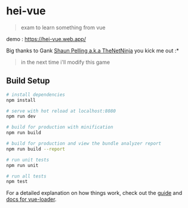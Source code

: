 # hei-vue

> exam to learn something from vue

demo : https://hei-vue.web.app/

Big thanks to Gank [Shaun Pelling a.k.a TheNetNinja](https://twitter.com/thenetninjauk)
you kick me out :*

> in the next time i'll modify this game

## Build Setup

``` bash
# install dependencies
npm install

# serve with hot reload at localhost:8080
npm run dev

# build for production with minification
npm run build

# build for production and view the bundle analyzer report
npm run build --report

# run unit tests
npm run unit

# run all tests
npm test
```

For a detailed explanation on how things work, check out the [guide](http://vuejs-templates.github.io/webpack/) and [docs for vue-loader](http://vuejs.github.io/vue-loader).
